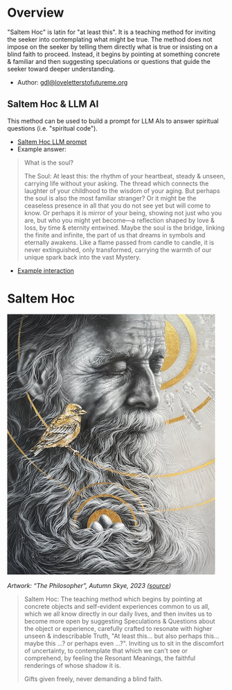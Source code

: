 

# Overview
"Saltem Hoc" is latin for "at least this". It is a teaching method for inviting
the seeker into contemplating what might be true. The method does not impose on
the seeker by telling them directly what is true or insisting on a blind faith
to proceed. Instead, it begins by pointing at something concrete & familiar and
then suggesting speculations or questions that guide the seeker toward deeper
understanding.
* Author: gdl@loveletterstofutureme.org

## Saltem Hoc & LLM AI
This method can be used to build a prompt for LLM AIs to answer spiritual
questions (i.e. "spiritual code").
* [Saltem Hoc LLM prompt](saltem_hoc-llm-prompt.txt) 
* Example answer:
> What is the soul?
>
> The Soul: At least this: the rhythm of your heartbeat, steady & unseen, carrying
> life without your asking. The thread which connects the laughter of your
> childhood to the wisdom of your aging. But perhaps the soul is also the most
> familiar stranger? Or it might be the ceaseless presence in all that you do not
> see yet but will come to know. Or perhaps it is mirror of your being, showing
> not just who you are, but who you might yet become—a reflection shaped by love
> & loss, by time & eternity entwined. Maybe the soul is the bridge, linking the
> finite and infinite, the part of us that dreams in symbols and eternally
> awakens. Like a flame passed from candle to candle, it is never extinguished,
> only transformed, carrying the warmth of our unique spark back into the vast
> Mystery.
* [Example interaction](https://chatgpt.com/share/6748f89b-7790-800f-8402-b9fe59065371)

# Saltem Hoc

![Artwork: “Rose”, Devin Becker, 2017](../../images/the_philosopher-autumn_skye.jpg)

*Artwork: “The Philosopher”, Autumn Skye, 2023 ([source](https://autumnskyeart.com/#/the-philosopher/))*

> Saltem Hoc: The teaching method which begins by pointing at concrete objects
> and self-evident experiences common to us all, which we all know directly in
> our daily lives, and then invites us to become more open by suggesting
> Speculations & Questions about the object or experience, carefully crafted to
> resonate with higher unseen & indescribable Truth, 
> "At least this... but also perhaps this... maybe this ...? or perhaps even ...?".
> Inviting us to sit in the discomfort of uncertainty, to contemplate that which
> we can't see or comprehend, by feeling the Resonant Meanings, the faithful 
> renderings of whose shadow it is.
> 
> Gifts given freely, never demanding a blind faith.

